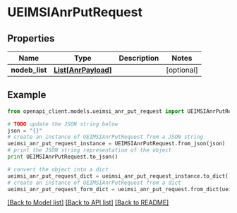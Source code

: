 # UEIMSIAnrPutRequest


## Properties
Name | Type | Description | Notes
------------ | ------------- | ------------- | -------------
**nodeb_list** | [**List[AnrPayload]**](AnrPayload.md) |  | [optional] 

## Example

```python
from openapi_client.models.ueimsi_anr_put_request import UEIMSIAnrPutRequest

# TODO update the JSON string below
json = "{}"
# create an instance of UEIMSIAnrPutRequest from a JSON string
ueimsi_anr_put_request_instance = UEIMSIAnrPutRequest.from_json(json)
# print the JSON string representation of the object
print UEIMSIAnrPutRequest.to_json()

# convert the object into a dict
ueimsi_anr_put_request_dict = ueimsi_anr_put_request_instance.to_dict()
# create an instance of UEIMSIAnrPutRequest from a dict
ueimsi_anr_put_request_form_dict = ueimsi_anr_put_request.from_dict(ueimsi_anr_put_request_dict)
```
[[Back to Model list]](../README.md#documentation-for-models) [[Back to API list]](../README.md#documentation-for-api-endpoints) [[Back to README]](../README.md)


